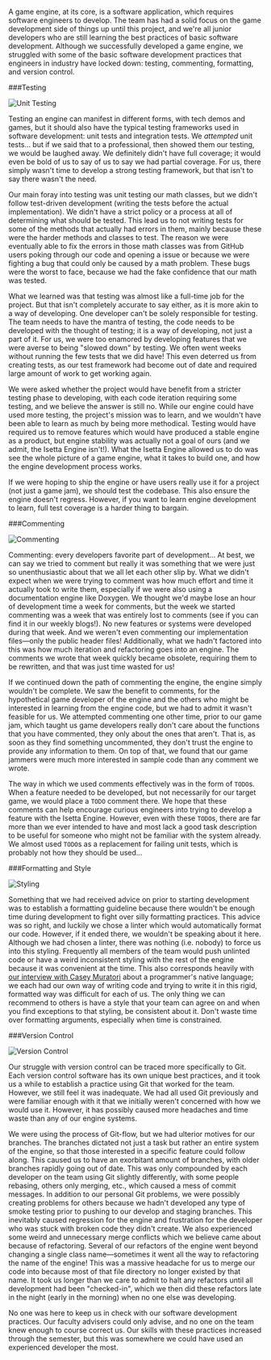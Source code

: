 A game engine, at its core, is a software application, which requires software engineers to develop. The team has had a solid focus on the game development side of things up until this project, and we're all junior developers who are still learning the best practices of basic software development. Although we successfully developed a game engine, we struggled with some of the basic software development practices that engineers in industry have locked down: testing, commenting, formatting, and version control.


###Testing

![Unit Testing](../../images/postmortems/Unit_Tests.png)

Testing an engine can manifest in different forms, with tech demos and games, but it should also have the typical testing frameworks used in software development: unit tests and integration tests. We *attempted* unit tests... but if we said that to a professional, then showed them our testing, we would be laughed away. We definitely didn't have full coverage; it would even be bold of us to say of us to say we had partial coverage. For us, there simply wasn't time to develop a strong testing framework, but that isn't to say there wasn't the need.

Our main foray into testing was unit testing our math classes, but we didn't follow test-driven development (writing the tests before the actual implementation). We didn't have a strict policy or a process at all of determining what should be tested. This lead us to not writing tests for some of the methods that actually had errors in them, mainly because these were the harder methods and classes to test. The reason we were eventually able to fix the errors in those math classes was from GitHub users poking through our code and opening a issue or because we were fighting a bug that could only be caused by a math problem. These bugs were the worst to face, because we had the fake confidence that our math was tested.

What we learned was that testing was almost like a full-time job for the project. But that isn't completely accurate to say either, as it is more akin to a way of developing. One developer can't be solely responsible for testing. The team needs to have the mantra of testing, the code needs to be developed with the thought of testing; it is a way of developing, not just a part of it. For us, we were too enamored by developing features that we were averse to being "slowed down" by testing. We often went weeks without running the few tests that we did have! This even deterred us from creating tests, as our test framework had become out of date and required large amount of work to get working again.

We were asked whether the project would have benefit from a stricter testing phase to developing, with each code iteration requiring some testing, and we believe the answer is still no. While our engine could have used more testing, the project's mission was to learn, and we wouldn't have been able to learn as much by being more methodical. Testing would have required us to remove features which would have produced a stable engine as a product, but engine stability was actually not a goal of ours (and we admit, the Isetta Engine isn't!). What the Isetta Engine allowed us to do was see the whole picture of a game engine, what it takes to build one, and how the engine development process works. 

If we were hoping to ship the engine or have users really use it for a project (not just a game jam), we should test the codebase. This also ensure the engine doesn't regress. However, if you want to learn engine development to learn, full test coverage is a harder thing to bargain.


###Commenting

![Commenting](../../images/postmortems/Commenting.png)

Commenting: every developers favorite part of development... At best, we can say we tried to comment but really it was something that we were just so unenthusiastic about that we all let each other slip by. What we didn't expect when we were trying to comment was how much effort and time it actually took to write them, especially if we were also using a documentation engine like Doxygen. We thought we'd maybe lose an hour of development time a week for comments, but the week we started commenting was a week that was entirely lost to comments (see if you can find it in our weekly blogs!). No new features or systems were developed during that week. And we weren't even commenting our implementation files—only the public header files! Additionally, what we hadn't factored into this was how much iteration and refactoring goes into an engine. The comments we wrote that week quickly became obsolete, requiring them to be rewritten, and that was just time wasted for us!

If we continued down the path of commenting the engine, the engine simply wouldn't be complete. We saw the benefit to comments, for the hypothetical game developer of the engine and the others who might be interested in learning from the engine code, but we had to admit it wasn't feasible for us. We attempted commenting one other time, prior to our game jam, which taught us game developers really don't care about the functions that you have commented, they only about the ones that aren't. That is, as soon as they find something uncommented, they don't trust the engine to provide any information to them. On top of that, we found that our game jammers were much more interested in sample code than any comment we wrote.

The way in which we used comments effectively was in the form of `TODO`s. When a feature needed to be developed, but not necessarily for our target game, we would place a `TODO` comment there. We hope that these comments can help encourage curious engineers into trying to develop a feature with the Isetta Engine. However, even with these `TODO`s, there are far more than we ever intended to have and most lack a good task description to be useful for someone who might not be familiar with the system already. We almost used `TODO`s as a replacement for failing unit tests, which is probably not how they should be used...


###Formatting and Style

![Styling](../../images/postmortems/Style.png)

Something that we had received advice on prior to starting development was to establish a formatting guideline because there wouldn't be enough time during development to fight over silly formatting practices. This advice was so right, and luckily we chose a linter which would automatically format our code. However, if it ended there, we wouldn't be speaking about it here. Although we had chosen a linter, there was nothing (i.e. nobody) to force us into this styling. Frequently all members of the team would push unlinted code or have a weird inconsistent styling with the rest of the engine because it was convenient at the time. This also corresponds heavily with [our interview with Casey Muratori](../../interviews/CaseyMuratori-interview.md) about a programmer's native language; we each had our own way of writing code and trying to write it in this rigid, formatted way was difficult for each of us. The only thing we can recommend to others is have a style that your team can agree on and when you find exceptions to that styling, be consistent about it. Don't waste time over formatting arguments, especially when time is constrained.


###Version Control

![Version Control](../../images/postmortems/Version_Control.png)

Our struggle with version control can be traced more specifically to Git. Each version control software has its own unique best practices, and it took us a while to establish a practice using Git that worked for the team. However, we still feel it was inadequate. We had all used Git previously and were familiar enough with it that we initially weren't concerned with how we would use it. However, it has possibly caused more headaches and time waste than any of our engine systems.

We were using the process of Git-flow, but we had ulterior motives for our branches. The branches dictated not just a task but rather an entire system of the engine, so that those interested in a specific feature could follow along. This caused us to have an exorbitant amount of branches, with older branches rapidly going out of date. This was only compounded by each developer on the team using Git slightly differently, with some people rebasing, others only merging, etc., which caused a mess of commit messages. In addition to our personal Git problems, we were possibly creating problems for others because we hadn't developed any type of smoke testing prior to pushing to our develop and staging branches. This inevitably caused regression for the engine and frustration for the developer who was stuck with broken code they didn't create. We also experienced some weird and unnecessary merge conflicts which we believe came about because of refactoring. Several of our refactors of the engine went beyond changing a single class name—sometimes it went all the way to refactoring the name of the engine! This was a massive headache for us to merge our code into because most of that file directory no longer existed by that name. It took us longer than we care to admit to halt any refactors until all development had been "checked-in", which we then did these refactors late in the night (early in the morning) when no one else was developing.

No one was here to keep us in check with our software development practices. Our faculty advisers could only advise, and no one on the team knew enough to course correct us. Our skills with these practices increased through the semester, but this was somewhere we could have used an experienced developer the most.